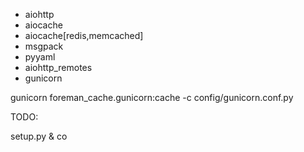 * aiohttp
* aiocache
* aiocache[redis,memcached]
* msgpack
* pyyaml
* aiohttp_remotes
* gunicorn

gunicorn foreman_cache.gunicorn:cache -c config/gunicorn.conf.py 

TODO:

setup.py & co
